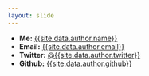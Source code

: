 ```yaml
---
layout: slide
---
```


* **Me:** [{{site.data.author.name}}]({{site.data.author.href}})
* **Email:** [{{site.data.author.email}}](mailto:{{site.data.author.email}})
* **Twitter:** [@{{site.data.author.twitter}}](https://twitter.com/{{site.data.author.twitter}})
* **Github:** [{{site.data.author.github}}](https://github.com/{{site.data.author.github}})
